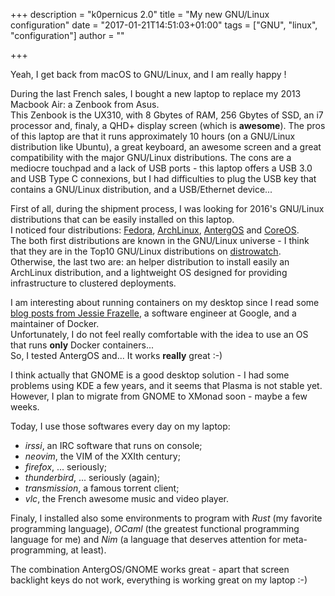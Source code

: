 +++
description = "k0pernicus 2.0"
title = "My new GNU/Linux configuration"
date = "2017-01-21T14:51:03+01:00"
tags = ["GNU", "linux", "configuration"]
author = ""

+++

Yeah, I get back from macOS to GNU/Linux, and I am really happy !

During the last French sales, I bought a new laptop to replace my 2013 Macbook Air: a Zenbook from Asus.  
This Zenbook is the UX310, with 8 Gbytes of RAM, 256 Gbytes of SSD, an i7 processor and, finaly, a QHD+ display screen (which is **awesome**).
The pros of this laptop are that it runs approximately 10 hours (on a GNU/Linux distribution like Ubuntu), a great keyboard, an awesome screen and a great compatibility with the major GNU/Linux distributions.
The cons are a mediocre touchpad and a lack of USB ports - this laptop offers a USB 3.0 and USB Type C connexions, but I had difficulties to plug the USB key that contains a GNU/Linux distribution, and a USB/Ethernet device...

First of all, during the shipment process, I was looking for 2016's GNU/Linux distributions that can be easily installed on this laptop.  
I noticed four distributions: [Fedora](https://getfedora.org/fr/), [ArchLinux](https://archlinux.fr/), [AntergOS](https://antergos.com/) and [CoreOS](https://coreos.com/).  
The both first distributions are known in the GNU/Linux universe - I think that they are in the Top10 GNU/Linux distributions on [distrowatch](https://distrowatch.com/).
Otherwise, the last two are: an helper distribution to install easily an ArchLinux distribution, and a lightweight OS designed for providing infrastructure to clustered deployments.

I am interesting about running containers on my desktop since I read some [blog posts from Jessie Frazelle](https://blog.jessfraz.com/), a software engineer at Google, and a maintainer of Docker.  
Unfortunately, I do not feel really comfortable with the idea to use an OS that runs **only** Docker containers...  
So, I tested AntergOS and... It works **really** great :-)

I think actually that GNOME is a good desktop solution - I had some problems using KDE a few years, and it seems that Plasma is not stable yet.  
However, I plan to migrate from GNOME to XMonad soon - maybe a few weeks.

Today, I use those softwares every day on my laptop:

* _irssi_, an IRC software that runs on console;
* _neovim_, the VIM of the XXIth century;
* _firefox_, ... seriously;
* _thunderbird_, ... seriously (again);
* _transmission_, a famous torrent client;
* _vlc_, the French awesome music and video player.

Finaly, I installed also some environments to program with _Rust_ (my favorite programming language), _OCaml_ (the greatest functional programming language for me) and _Nim_ (a language that deserves attention for meta-programming, at least).

The combination AntergOS/GNOME works great - apart that screen backlight keys do not work, everything is working great on my laptop :-)

